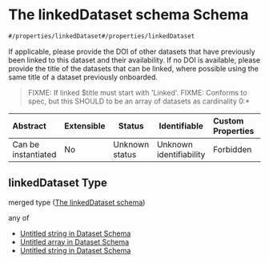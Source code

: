 # The linkedDataset schema Schema

```txt
#/properties/linkedDataset#/properties/linkedDataset
```

If applicable, please provide the DOI of other datasets that have previously been linked to this dataset and their availability. If no DOI is available, please provide the title of the datasets that can be linked, where possible using the same title of a dataset previously onboarded.


> FIXME: If linked $title must start with 'Linked'. FIXME: Conforms to spec, but this SHOULD to be an array of datasets as cardinality 0:\*
>

| Abstract            | Extensible | Status         | Identifiable            | Custom Properties | Additional Properties | Access Restrictions | Defined In                                                                    |
| :------------------ | ---------- | -------------- | ----------------------- | :---------------- | --------------------- | ------------------- | ----------------------------------------------------------------------------- |
| Can be instantiated | No         | Unknown status | Unknown identifiability | Forbidden         | Allowed               | none                | [dataset.schema.json\*](../schema/dataset.schema.json "open original schema") |

## linkedDataset Type

merged type ([The linkedDataset schema](dataset-properties-the-linkeddataset-schema.md))

any of

-   [Untitled string in Dataset Schema](dataset-properties-the-linkeddataset-schema-anyof-0.md "check type definition")
-   [Untitled array in Dataset Schema](dataset-properties-the-linkeddataset-schema-anyof-1.md "check type definition")
-   [Untitled string in Dataset Schema](dataset-properties-the-linkeddataset-schema-anyof-2.md "check type definition")
